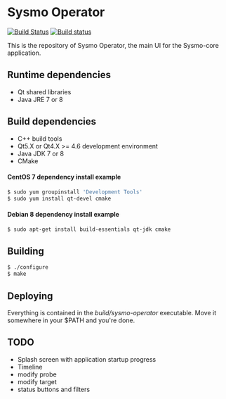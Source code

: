 Sysmo Operator
==============
[![Build Status](https://travis-ci.org/sysmo-nms/sysmo-operator.svg?branch=master)](https://travis-ci.org/sysmo-nms/sysmo-operator)
[![Build status](https://ci.appveyor.com/api/projects/status/ebcwttli7lugl6l6/branch/master?svg=true)](https://ci.appveyor.com/project/ssbx/sysmo-operator-oh74y/branch/master)

This is the repository of Sysmo Operator, the main UI for the Sysmo-core application.

Runtime dependencies
--------------------
- Qt shared libraries
- Java JRE 7 or 8

Build dependencies
------------------
- C++ build tools
- Qt5.X or Qt4.X >= 4.6 development environment
- Java JDK 7 or 8
- CMake

#### CentOS 7 dependency install example
```sh
$ sudo yum groupinstall 'Development Tools'
$ sudo yum install qt-devel cmake
```

#### Debian 8 dependency install example
```sh
$ sudo apt-get install build-essentials qt-jdk cmake
```

Building
--------
```sh
$ ./configure
$ make
```

Deploying
---------
Everything is contained in the *build/sysmo-operator* executable. Move it somewhere
in your $PATH and you're done.

TODO
----
- Splash screen with application startup progress
- Timeline
- modify probe
- modify target
- status buttons and filters
